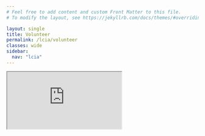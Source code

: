 ```yaml
---
# Feel free to add content and custom Front Matter to this file.
# To modify the layout, see https://jekyllrb.com/docs/themes/#overriding-theme-defaults

layout: single
title: Volunteer
permalink: /lcia/volunteer
classes: wide
sidebar:
  nav: "lcia"
---
```


<link rel="stylesheet" href="../styles.css">

<div class="iframe-container">
  <iframe title='Volunteer form powered by Zeffy' src='https://www.zeffy.com/en-US/volunteering/cbf4efa5-f5db-45a2-8b3f-03edba1a7772' allowTransparency="true"></iframe>
</div>